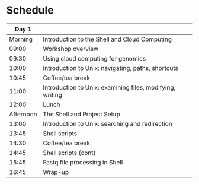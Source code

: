 # Schedule

| Day 1   |     |
| ------  | :------------------ |
| Morning | Introduction to the Shell and Cloud Computing |
| 09:00	| Workshop overview |
| 09:30	| Using cloud computing for genomics |
| 10:00	| Introduction to Unix: navigating, paths, shortcuts |
| 10:45	| Coffee/tea break |
| 11:00	| Introduction to Unix: examining files, modifying, writing |
| 12:00	| Lunch |
| Afternoon	| The Shell and Project Setup |
| 13:00	| Introduction to Unix: searching and redirection |
| 13:45	| Shell scripts |
| 14:30	| Coffee/tea break
| 14:45	| Shell scripts (cont) |
| 15:45	| Fastq file processing in Shell |
| 16:45	| Wrap-up |

